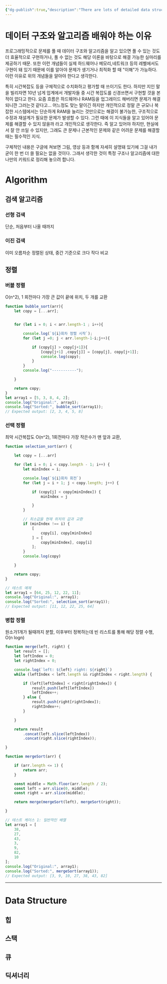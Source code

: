 ```yaml
---
{"dg-publish":true,"description":"There are lots of detailed data structures and algorithmic how-tos on Google anyway. This page is for recording the more elementary Why learn this and any additional hints about what you should know about this algorithm or data structure.","permalink":"/projects/library/entrance/010-20-a/","dgPassFrontmatter":true,"noteIcon":"0","created":"2024-06-14T15:23:07.611+09:00","updated":"2024-06-14T17:17:49.524+09:00"}
---
```



# 데이터 구조와 알고리즘 배워야 하는 이유
프로그래밍적으로 문제를 풀 때 데이터 구조와 알고리즘을 알고 있으면 풀 수 있는 것도 더 효율적으로 구현하거나, 풀 수 없는 것도 해당 이론을 바탕으로 해결 가능한 실마리를 제공하기 때문. 또한 이런 개념들이 실제 하드웨어나 메모리,네트워크 등의 레벨에서도 구현이 돼 있기 때문에 이를 알아야 문제가 생기거나 최적화 할 때 "이해"가 가능하다. 이런 이유로 위의 개념들을 알아야 한다고 생각한다.

특히 시간복잡도 등을 구체적으로 수치화하고 평가할 때 쓰이기도 한다. 하지만 지인 말을 빌리자면 10년 넘게 업계에서 개발자들 중 시간 복잡도를 신경쓰면서 구현할 것을 본적이 없다고 한다. 요즘 흐름은 하드웨어나 RAM등을 업그레이드 해버리면 문제가 해결되니깐 그러는것 같다고... 어느정도 맞는 말이긴 하지만 개인적으로 정말 큰 규모나 복잡한 시스템에서는 단순하게 RAM을 늘리는 것만으로는 해결이 불가능한, 구조적으로 수정과 재설계가 필요한 문제가 발생할 수 있다. 그런 때에 이 지식들을 알고 있어야 문제를 해결할 수 있지 않을까 라고 개인적으로 생각한다.
즉 알고 있어야 하지만, 현실에서 잘 안 쓰일 수 있지만, 그래도 큰 문제나 근본적인 문제와 같은 어려운 문제를 해결할 때는 필수적인 지식.


구체적인 내용은 구글에 쳐보면 그림, 영상 등과 함께 자세히 설명돼 있기에 그걸 내가 굳이 한 번 더 쓸 필요는 없을 것이다. 그래서 생각한 것이 특정 구조나 알고리즘에 대한 나만의 키워드로 정리해 놓으려 합니다.


# Algorithm
## 검색 알고리즘

### 선형 검색
단순, 처음부터 나올 때까지

### 이진 검색
이미 오름차순 정렬된 상태, 중간 기준으로 크다 작다 비교


## 정렬
### 버블 정렬
O(n^2), 1 회전마다 가장 큰 값이 끝에 위치, 두 개를 교환
```js
function bubble_sort(arr){
    let copy = [...arr];


    for (let i = 0; i < arr.length-1 ; i++){

        console.log(`${i}회차 정렬 시작`);
        for (let j =0; j < arr.length-1-i;j++){

            if (copy[j] > copy[j+1]){
                [copy[j+1] ,copy[j]] = [copy[j], copy[j+1]];
                console.log(copy);
            }
        }
        console.log("-----------");

    }

    return copy;
}
let array1 = [5, 3, 8, 4, 2];
console.log("Original:", array1);
console.log("Sorted:", bubble_sort(array1));
// Expected output: [2, 3, 4, 5, 8]
```

### 선택 정렬
최악 시간복잡도 O(n^2), 1회전마다 가장 작은수가 맨 앞과 교환, 
```js
function selection_sort(arr) {

    let copy = [...arr]

    for (let i = 0; i < copy.length - 1; i++) {
        let minIndex = i;

        console.log(`${i}회차 회전`)
        for (let j = i + 1; j < copy.length; j++) {

            if (copy[j] < copy[minIndex]) {
                minIndex = j

            }
        }

        // 최소값을 현재 위치의 값과 교환
        if (minIndex !== i) {
            [
                copy[i], copy[minIndex]
            ] = [
                copy[minIndex], copy[i]
            ];
        }
        console.log(copy)

    }

    return copy;
}

// 테스트 예제
let array1 = [64, 25, 12, 22, 11];
console.log("Original:", array1);
console.log("Sorted:", selection_sort(array1));
// Expected output: [11, 12, 22, 25, 64]
```


### 병합 정렬
원소가1개가 될때까지 분할, 이후부터 정복하는데 빈 리스트를 통해 해당 정렬 수행, O(n logn)
```js
function merge(left, right) {
    let result = [];
    let leftIndex = 0;
    let rightIndex = 0;

    console.log(`left: ${left} right: ${right}`)
    while (leftIndex < left.length && rightIndex < right.length) {

        if (left[leftIndex] < right[rightIndex]) {
            result.push(left[leftIndex])
            leftIndex++;
        } else {
            result.push(right[rightIndex]);
            rightIndex++;
        }

    }

    return result
        .concat(left.slice(leftIndex))
        .concat(right.slice(rightIndex));

}

function mergeSort(arr) {

    if (arr.length <= 1) {
        return arr;
    }

    const middle = Math.floor(arr.length / 2);
    const left = arr.slice(0, middle);
    const right = arr.slice(middle);

    return merge(mergeSort(left), mergeSort(right));

}

// 테스트 케이스 1: 일반적인 배열
let array1 = [
    38,
    27,
    43,
    3,
    9,
    82,
    10
];
console.log("Original:", array1);
console.log("Sorted:", mergeSort(array1));
// Expected output: [3, 9, 10, 27, 38, 43, 82]
```


---

# Data Structure


## 힙
## 스택
## 큐

## 딕셔너리
